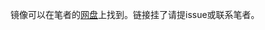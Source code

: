 镜像可以在笔者的[网盘](https://drive.google.com/file/d/1gwUmvS4tBEynmS1qY-NX2qPXZY4Bfpcp/view?usp=sharing)上找到。链接挂了请提issue或联系笔者。
